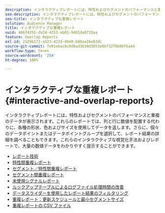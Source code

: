 ```yaml
---
description: インタラクティブレポートには、特性およびセグメントのパフォーマンスと重複のデータが表示されます。これらのレポートでは、列と行に数値を配置する代わりに、各種の形状、色およびサイズを使用してデータを返します。さらに、個々のデータポイントまたはデータポイントグループを選択して、レポート結果の詳細を調べることもできます。これらのインタラクティブな視覚化手法およびレポートで、大量の数値データをわかりやすく提示することができます。
seo-description: インタラクティブレポートには、特性およびセグメントのパフォーマンスと重複のデータが表示されます。これらのレポートでは、列と行に数値を配置する代わりに、各種の形状、色およびサイズを使用してデータを返します。さらに、個々のデータポイントまたはデータポイントグループを選択して、レポート結果の詳細を調べることもできます。これらのインタラクティブな視覚化手法およびレポートで、大量の数値データをわかりやすく提示することができます。
seo-title: インタラクティブな重複レポート
solution: Audience Manager
title: インタラクティブな重複レポート
uuid: 486f4251-da24-4253-ab01-9dd1da8715aa
feature: Overlap Reports
exl-id: 2a29b172-a323-422d-99e0-b00aa16e03dc
source-git-commit: fe01ebac8c0d0ad3630d3853e0bf32f0b00f6a44
workflow-type: tm+mt
source-wordcount: '254'
ht-degree: 100%

---
```


# インタラクティブな重複レポート{#interactive-and-overlap-reports}

インタラクティブレポートには、特性およびセグメントのパフォーマンスと重複のデータが表示されます。これらのレポートでは、列と行に数値を配置する代わりに、各種の形状、色およびサイズを使用してデータを返します。さらに、個々のデータポイントまたはデータポイントグループを選択して、レポート結果の詳細を調べることもできます。これらのインタラクティブな視覚化手法およびレポートで、大量の数値データをわかりやすく提示することができます。

+ [レポート技術](interactive-report-technology.md)
+ [特性間重複レポート](trait-trait-overlap-report.md)
+ [セグメント／特性間重複レポート](segment-trait-overlap-report.md)
+ [セグメント間重複レポート](segment-segment-overlap-report.md)
+ [未使用シグナルレポート](unused-signals.md)
+ [ルックアップテーブルによるログファイル処理時間の改善](lookup-tables.md)
+ [データスライダーを使用したレポート結果のフィルタリング](data-sliders.md)
+ [重複レポート：更新スケジュールと最小セグメントサイズ ](overlap-minimum-segment-size.md)
+ [重複レポートの CSV ファイル](overlap-csv-files.md)

<!-- 

c_dynamic_reports.xml

 -->
